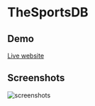 # TheSportsDB

## Demo
[Live website](http://sports-db.surge.sh/)

## Screenshots
![screenshots](https://raw.githubusercontent.com/wassim-azirar/the-sports-db/master/TheSportsDB.gif)
